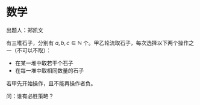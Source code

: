 # 数学

出题人：郑凯文

有三堆石子，分别有 $a,b,c \in \mathbb{N}$ 个。甲乙轮流取石子，每次选择以下两个操作之一（不可以不取）：

+ 在某一堆中取若干个石子
+ 在每一堆中取相同数量的石子

若甲先开始操作，且不能再操作者负。

问：谁有必胜策略？
